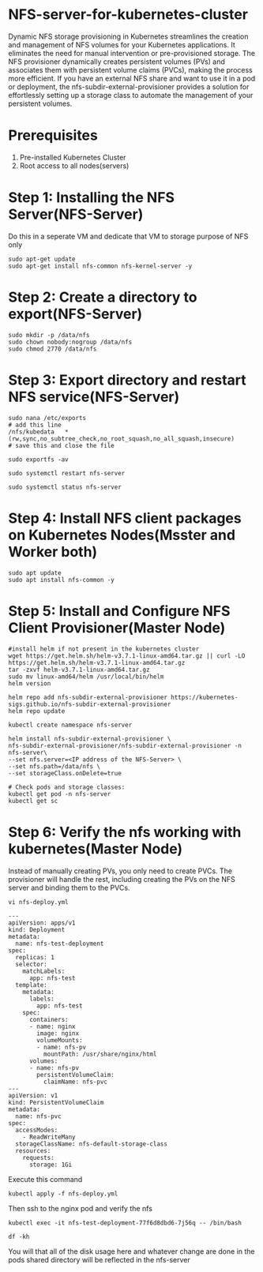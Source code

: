 # NFS-server-for-kubernetes-cluster
Dynamic NFS storage provisioning in Kubernetes streamlines the creation and management of NFS volumes for your Kubernetes applications. It eliminates the need for manual intervention or pre-provisioned storage. The NFS provisioner dynamically creates persistent volumes (PVs) and associates them with persistent volume claims (PVCs), making the process more efficient. If you have an external NFS share and want to use it in a pod or deployment, the nfs-subdir-external-provisioner provides a solution for effortlessly setting up a storage class to automate the management of your persistent volumes.





# Prerequisites

1. Pre-installed Kubernetes Cluster
2. Root access to all nodes(servers) 
	
	
	
# Step 1: Installing the NFS Server(NFS-Server)

Do this in a seperate VM and dedicate that VM to storage purpose of NFS only


	sudo apt-get update
	sudo apt-get install nfs-common nfs-kernel-server -y
	
	
# Step 2: Create a directory to export(NFS-Server)

	sudo mkdir -p /data/nfs
	sudo chown nobody:nogroup /data/nfs
	sudo chmod 2770 /data/nfs
	
# Step 3: Export directory and restart NFS service(NFS-Server)


	sudo nana /etc/exports
	# add this line 
	/nfs/kubedata   *(rw,sync,no_subtree_check,no_root_squash,no_all_squash,insecure)
	# save this and close the file
	
	sudo exportfs -av
	
	sudo systemctl restart nfs-server

	sudo systemctl status nfs-server

# Step 4: Install NFS client packages on Kubernetes Nodes(Msster and Worker both)

	sudo apt update
	sudo apt install nfs-common -y

# Step 5: Install and Configure NFS Client Provisioner(Master Node)
	
	#install helm if not present in the kubernetes cluster
	wget https://get.helm.sh/helm-v3.7.1-linux-amd64.tar.gz || curl -LO https://get.helm.sh/helm-v3.7.1-linux-amd64.tar.gz
	tar -zxvf helm-v3.7.1-linux-amd64.tar.gz
	sudo mv linux-amd64/helm /usr/local/bin/helm
	helm version

	helm repo add nfs-subdir-external-provisioner https://kubernetes-sigs.github.io/nfs-subdir-external-provisioner
	helm repo update
	
	kubectl create namespace nfs-server
	
	helm install nfs-subdir-external-provisioner \
	nfs-subdir-external-provisioner/nfs-subdir-external-provisioner -n nfs-server\
	--set nfs.server=<IP address of the NFS-Server> \
	--set nfs.path=/data/nfs \
	--set storageClass.onDelete=true
	
	# Check pods and storage classes:
	kubectl get pod -n nfs-server
	kubectl get sc


# Step 6: Verify the nfs working with kubernetes(Master Node)

Instead of manually creating PVs, you only need to create PVCs. The provisioner will handle the rest, including creating the PVs on the NFS server and binding them to the PVCs.

	vi nfs-deploy.yml

	---
	apiVersion: apps/v1
	kind: Deployment
	metadata:
	  name: nfs-test-deployment
	spec:
	  replicas: 1
	  selector:
		matchLabels:
		  app: nfs-test
	  template:
		metadata:
		  labels:
			app: nfs-test
		spec:
		  containers:
		  - name: nginx
			image: nginx
			volumeMounts:
			- name: nfs-pv
			  mountPath: /usr/share/nginx/html
		  volumes:
		  - name: nfs-pv
			persistentVolumeClaim:
			  claimName: nfs-pvc
	---
	apiVersion: v1
	kind: PersistentVolumeClaim
	metadata:
	  name: nfs-pvc
	spec:
	  accessModes:
		- ReadWriteMany
	  storageClassName: nfs-default-storage-class
	  resources:
		requests:
		  storage: 1Gi

	
Execute this command 

	kubectl apply -f nfs-deploy.yml

Then ssh to the nginx pod and verify the nfs

	kubectl exec -it nfs-test-deployment-77f6d8dbd6-7j56q -- /bin/bash

	df -kh
You will that all of the disk usage here and whatever change are done in the pods shared directory will be reflected in the nfs-server
